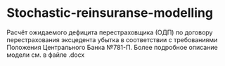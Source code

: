 # Stochastic-reinsuranse-modelling
Расчёт ожидаемого дефицита перестраховщика (ОДП) по договору перестрахования эксцедента убытка в соответствии с требованиями Положения Центрального Банка №781-П.
Более подробное описание модели см. в файле .docx
